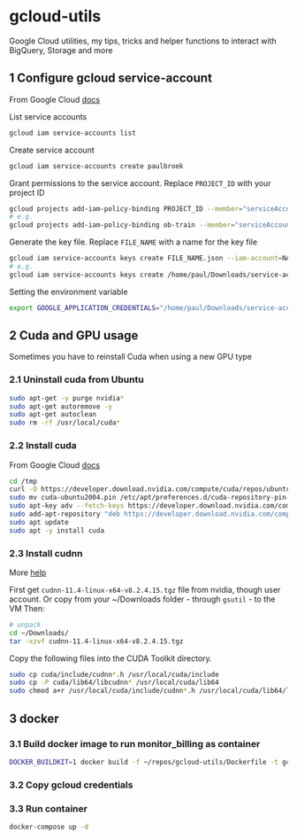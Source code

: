 # gcloud-utils
Google Cloud utilities, my tips, tricks and helper functions to interact with BigQuery, Storage and more

## 1 Configure gcloud service-account

From Google Cloud [docs](https://cloud.google.com/docs/authentication/getting-started#command-line)

List service accounts  
```bash
gcloud iam service-accounts list
```

Create service account
```bash
gcloud iam service-accounts create paulbroek
```

Grant permissions to the service account. Replace `PROJECT_ID` with your project ID  
```bash
gcloud projects add-iam-policy-binding PROJECT_ID --member="serviceAccount:NAME@PROJECT_ID.iam.gserviceaccount.com" --role="roles/owner"
# e.g.
gcloud projects add-iam-policy-binding ob-train --member="serviceAccount:paulbroek@ob-train.iam.gserviceaccount.com" --role="roles/owner"
```

Generate the key file. Replace `FILE_NAME` with a name for the key file
```bash
gcloud iam service-accounts keys create FILE_NAME.json --iam-account=NAME@PROJECT_ID.iam.gserviceaccount.com
# e.g.
gcloud iam service-accounts keys create /home/paul/Downloads/service-account-file.json --iam-account=paulbroek@ob-train.iam.gserviceaccount.com
```

Setting the environment variable
```bash
export GOOGLE_APPLICATION_CREDENTIALS="/home/paul/Downloads/service-account-file.json"
```

## 2 Cuda and GPU usage

Sometimes you have to reinstall Cuda when using a new GPU type


### 2.1 Uninstall cuda from Ubuntu 

```bash
sudo apt-get -y purge nvidia*
sudo apt-get autoremove -y
sudo apt-get autoclean
sudo rm -rf /usr/local/cuda*
```

### 2.2 Install cuda

From Google Cloud [docs](https://cloud.google.com/compute/docs/gpus/install-drivers-gpu#ubuntu-driver-steps)

```bash
cd /tmp
curl -O https://developer.download.nvidia.com/compute/cuda/repos/ubuntu2004/x86_64/cuda-ubuntu2004.pin
sudo mv cuda-ubuntu2004.pin /etc/apt/preferences.d/cuda-repository-pin-600
sudo apt-key adv --fetch-keys https://developer.download.nvidia.com/compute/cuda/repos/ubuntu2004/x86_64/7fa2af80.pub
sudo add-apt-repository "deb https://developer.download.nvidia.com/compute/cuda/repos/ubuntu2004/x86_64/ /"
sudo apt update
sudo apt -y install cuda
```

### 2.3 Install cudnn

More [help](https://jayden-chua.medium.com/quick-install-cuda-on-google-cloud-compute-6c85447f86a1)

First get `cudnn-11.4-linux-x64-v8.2.4.15.tgz` file from nvidia, though user account.
Or copy from your ~/Downloads folder - through `gsutil` - to the VM
Then:
```bash
# unpack
cd ~/Downloads/
tar -xzvf cudnn-11.4-linux-x64-v8.2.4.15.tgz
```
Copy the following files into the CUDA Toolkit directory.
```bash
sudo cp cuda/include/cudnn*.h /usr/local/cuda/include 
sudo cp -P cuda/lib64/libcudnn* /usr/local/cuda/lib64 
sudo chmod a+r /usr/local/cuda/include/cudnn*.h /usr/local/cuda/lib64/libcudnn*
```


## 3 docker

### 3.1 Build docker image to run monitor_billing as container

```bash
DOCKER_BUILDKIT=1 docker build -f ~/repos/gcloud-utils/Dockerfile -t gcloud_env --ssh github_ssh_key=/home/paul/.ssh/git_ssh_id_rsa .
```

### 3.2 Copy gcloud credentials



### 3.3 Run container

```bash
docker-compose up -d
```